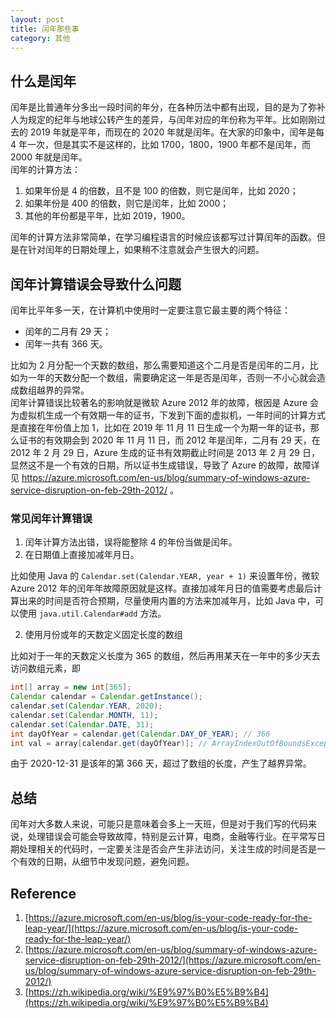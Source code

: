```yaml
---
layout: post
title: 闰年那些事
category: 其他
---
```


<a name="l68nJ"></a>
## 什么是闰年
闰年是比普通年分多出一段时间的年分，在各种历法中都有出现，目的是为了弥补人为规定的纪年与地球公转产生的差异，与闰年对应的年份称为平年。比如刚刚过去的 2019 年就是平年，而现在的 2020 年就是闰年。在大家的印象中，闰年是每 4 年一次，但是其实不是这样的，比如 1700，1800，1900 年都不是闰年，而 2000 年就是闰年。<br />闰年的计算方法：

1. 如果年份是 4 的倍数，且不是 100 的倍数，则它是闰年，比如 2020；
1. 如果年份是 400 的倍数，则它是闰年，比如 2000；
1. 其他的年份都是平年，比如 2019，1900。

闰年的计算方法非常简单，在学习编程语言的时候应该都写过计算闰年的函数。但是在针对闰年的日期处理上，如果稍不注意就会产生很大的问题。
<a name="hxRQu"></a>
## 闰年计算错误会导致什么问题
闰年比平年多一天，在计算机中使用时一定要注意它最主要的两个特征：

- 闰年的二月有 29 天；
- 闰年一共有 366 天。

比如为 2 月分配一个天数的数组，那么需要知道这个二月是否是闰年的二月，比如为一年的天数分配一个数组，需要确定这一年是否是闰年，否则一不小心就会造成数组越界的异常。<br />闰年计算错误比较著名的影响就是微软 Azure 2012 年的故障，根因是 Azure 会为虚拟机生成一个有效期一年的证书，下发到下面的虚拟机，一年时间的计算方式是直接在年份值上加 1，比如在 2019 年 11 月 11 日生成一个为期一年的证书，那么证书的有效期会到 2020 年 11 月 11 日，而 2012 年是闰年，二月有 29 天，在 2012 年 2 月 29 日，Azure 生成的证书有效期截止时间是 2013 年 2 月 29 日，显然这不是一个有效的日期，所以证书生成错误，导致了 Azure 的故障，故障详见 https://azure.microsoft.com/en-us/blog/summary-of-windows-azure-service-disruption-on-feb-29th-2012/ 。
<a name="dNwYR"></a>
### 常见闰年计算错误

1. 闰年计算方法出错，误将能整除 4 的年份当做是闰年。
1. 在日期值上直接加减年月日。

比如使用 Java 的 `Calendar.set(Calendar.YEAR, year + 1)` 来设置年份，微软 Azure 2012 年的闰年年故障原因就是这样。直接加减年月日的值需要考虑最后计算出来的时间是否符合预期，尽量使用内置的方法来加减年月，比如 Java 中，可以使用 `java.util.Calendar#add` 方法。

2. 使用月份或年的天数定义固定长度的数组

比如对于一年的天数定义长度为 365 的数组，然后再用某天在一年中的多少天去访问数组元素，即
```java
int[] array = new int[365];
Calendar calendar = Calendar.getInstance();
calendar.set(Calendar.YEAR, 2020);
calendar.set(Calendar.MONTH, 11);
calendar.set(Calendar.DATE, 31);
int dayOfYear = calendar.get(Calendar.DAY_OF_YEAR); // 366
int val = array[calendar.get(dayOfYear)]; // ArrayIndexOutOfBoundsException
```
由于 2020-12-31 是该年的第 366 天，超过了数组的长度，产生了越界异常。
<a name="rbEyX"></a>
## 总结
闰年对大多数人来说，可能只是意味着会多上一天班，但是对于我们写的代码来说，处理错误会可能会导致故障，特别是云计算，电商，金融等行业。在平常写日期处理相关的代码时，一定要关注是否会产生非法访问，关注生成的时间是否是一个有效的日期，从细节中发现问题，避免问题。

<a name="p12RD"></a>
## Reference

1. [https://azure.microsoft.com/en-us/blog/is-your-code-ready-for-the-leap-year/](https://azure.microsoft.com/en-us/blog/is-your-code-ready-for-the-leap-year/)
1. [https://azure.microsoft.com/en-us/blog/summary-of-windows-azure-service-disruption-on-feb-29th-2012/](https://azure.microsoft.com/en-us/blog/summary-of-windows-azure-service-disruption-on-feb-29th-2012/)
1. [https://zh.wikipedia.org/wiki/%E9%97%B0%E5%B9%B4](https://zh.wikipedia.org/wiki/%E9%97%B0%E5%B9%B4)
